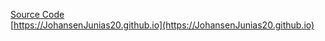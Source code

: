 [Source Code](https://github.com/JohansenJunias20/portofolio)  
[https://JohansenJunias20.github.io](https://JohansenJunias20.github.io)

